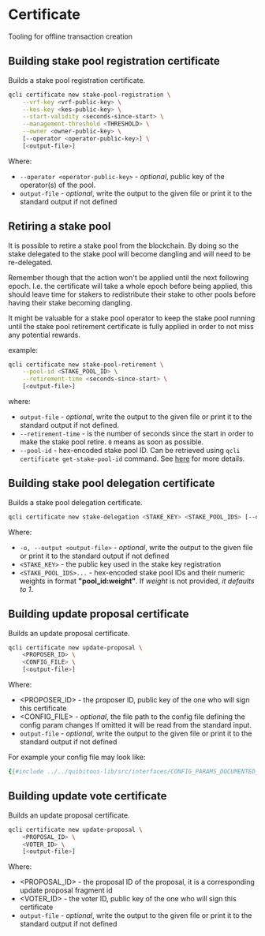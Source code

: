 # Certificate

Tooling for offline transaction creation

## Building stake pool registration certificate

Builds a stake pool registration certificate.

```sh
qcli certificate new stake-pool-registration \
    --vrf-key <vrf-public-key> \
    --kes-key <kes-public-key> \
    --start-validity <seconds-since-start> \
    --management-threshold <THRESHOLD> \
    --owner <owner-public-key> \
    [--operator <operator-public-key>] \
    [<output-file>]
```

Where:

- `--operator <operator-public-key>` - *optional*, public key of the operator(s) of the pool.
- `output-file`                      - *optional*, write the output to the given file or print it to the standard output if not defined

## Retiring a stake pool

It is possible to retire a stake pool from the blockchain. By doing so the stake delegated
to the stake pool will become dangling and will need to be re-delegated.

Remember though that the action won't be applied until the next following epoch. I.e.
the certificate will take a whole epoch before being applied, this should leave time
for stakers to redistribute their stake to other pools before having their stake
becoming dangling.

It might be valuable for a stake pool operator to keep the stake pool running until
the stake pool retirement certificate is fully applied in order to not miss any
potential rewards.

example:

```sh
qcli certificate new stake-pool-retirement \
    --pool-id <STAKE_POOL_ID> \
    --retirement-time <seconds-since-start> \
    [<output-file>]
```

where:

- `output-file`                 - *optional*, write the output to the given file
                                  or print it to the standard output if not defined.
- `--retirement-time`           - is the number of seconds since the start in order
                                  to make the stake pool retire. `0` means as soon as possible.
- `--pool-id`                   - hex-encoded stake pool ID. Can be retrieved using  `qcli certificate get-stake-pool-id` command.
                                  See [here](../stake_pool/registering_stake_pool.md) for more details.

## Building stake pool delegation certificate

Builds a stake pool delegation certificate.

```sh
qcli certificate new stake-delegation <STAKE_KEY> <STAKE_POOL_IDS> [--output <output-file>]
```

Where:

- `-o, --output <output-file>` - *optional*, write the output to the given file or print it to the standard output if not defined
- `<STAKE_KEY>`                - the public key used in the stake key registration
- `<STAKE_POOL_IDS>...`        - hex-encoded stake pool IDs and their numeric weights in format **"pool_id:weight"**.
                                 If *weight* is not provided, *it defaults to 1*.

## Building update proposal certificate

Builds an update proposal certificate.

```sh
qcli certificate new update-proposal \
    <PROPOSER_ID> \
    <CONFIG_FILE> \
    [<output-file>]
```

Where:
- <PROPOSER_ID>                      - the proposer ID, public key of the one who will sign this certificate
- <CONFIG_FILE>                      - *optional*, the file path to the config file defining the config param changes If omitted it will be read from the standard input.
- `output-file`                      - *optional*, write the output to the given file or print it to the standard output if not defined

For example your config file may look like:
```yaml
{{#include ../../quibitous-lib/src/interfaces/CONFIG_PARAMS_DOCUMENTED_EXAMPLE.yaml}}
```

## Building update vote certificate

Builds an update proposal certificate.

```sh
qcli certificate new update-proposal \
    <PROPOSAL_ID> \
    <VOTER_ID> \
    [<output-file>]
```

Where:
- <PROPOSAL_ID>                      - the proposal ID of the proposal, it is a corresponding update proposal fragment id
- <VOTER_ID>                         - the voter ID, public key of the one who will sign this certificate
- `output-file`                      - *optional*, write the output to the given file or print it to the standard output if not defined
